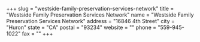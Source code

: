 +++
slug = "westside-family-preservation-services-network"
title = "Westside Family Preservation Services Network"
name = "Westside Family Preservation Services Network"
address = "16846 4th Street"
city = "Huron"
state = "CA"
postal = "93234"
website = ""
phone = "559-945-1022"
fax = ""
+++
